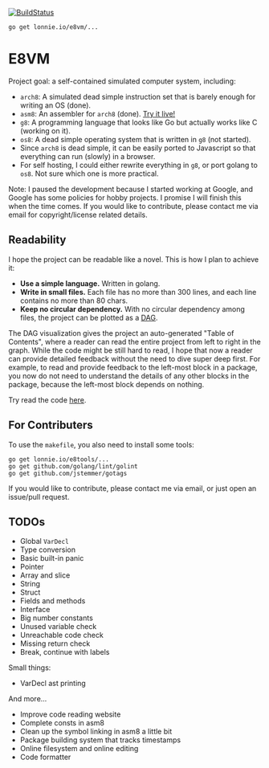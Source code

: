 [![BuildStatus](https://travis-ci.org/h8liu/e8vm.png?branch=master)](https://travis-ci.org/h8liu/e8vm)

```
go get lonnie.io/e8vm/...
```

# E8VM

Project goal: a self-contained simulated computer system, including:

- `arch8`: A simulated dead simple instruction set that is barely enough for writing an OS (done).
- `asm8`: An assembler for `arch8` (done). [Try it live!](http://lonnie.io/asmplay/)
- `g8`: A programming language that looks like Go but actually works like C (working on it).
- `os8`: A dead simple operating system that is written in `g8` (not started).
- Since `arch8` is dead simple, it can be easily ported to Javascript so that everything can run (slowly) in a browser.
- For self hosting, I could either rewrite everything in `g8`, or port golang to `os8`. Not sure which one is more practical.

Note: I paused the development because I started working at Google, and Google has some policies for hobby projects. 
I promise I will finish this when the time comes. If you would like to contribute, please contact me via email for copyright/license related details.

## Readability

I hope the project can be readable like a novel. This is how I plan to achieve it:

- **Use a simple language.** Written in golang.
- **Write in small files.** Each file has no more than 300 lines, and each line contains no more than 80 chars.
- **Keep no circular dependency.** With no circular dependency among files, the project can be plotted as a [DAG](http://8k.lonnie.io). 

The DAG visualization gives the project an auto-generated "Table of Contents", where a reader can read the entire project 
from left to right in the graph. While the code might be still hard to read, I hope that now a reader can provide 
detailed feedback without the need to dive super deep first. 
For example, to read and provide feedback to the left-most block in 
a package, you now do not need to understand the details of any other blocks in the package, 
because the left-most block depends on nothing.

Try read the code [here](http://8k.lonnie.io).

## For Contributers

To use the `makefile`, you also need to install some tools:

```
go get lonnie.io/e8tools/...
go get github.com/golang/lint/golint
go get github.com/jstemmer/gotags
```

If you would like to contribute, please contact me via email, or just open an issue/pull request.

## TODOs

- Global `VarDecl`
- Type conversion
- Basic built-in panic
- Pointer
- Array and slice
- String
- Struct
- Fields and methods
- Interface					
- Big number constants
- Unused variable check
- Unreachable code check
- Missing return check
- Break, continue with labels

Small things:

- VarDecl ast printing

And more...

- Improve code reading website
- Complete consts in asm8
- Clean up the symbol linking in asm8 a little bit
- Package building system that tracks timestamps
- Online filesystem and online editing
- Code formatter
